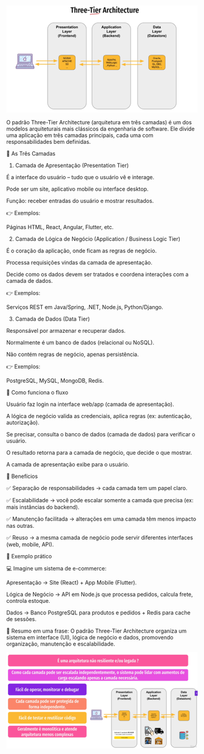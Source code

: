 ![img_2.png](img_2.png)

O padrão Three-Tier Architecture (arquitetura em três camadas) é um dos modelos arquiteturais mais clássicos da engenharia de software. Ele divide uma aplicação em três camadas principais, cada uma com responsabilidades bem definidas.

🔹 As Três Camadas
1. Camada de Apresentação (Presentation Tier)

É a interface do usuário – tudo que o usuário vê e interage.

Pode ser um site, aplicativo mobile ou interface desktop.

Função: receber entradas do usuário e mostrar resultados.

👉 Exemplos:

Páginas HTML, React, Angular, Flutter, etc.

2. Camada de Lógica de Negócio (Application / Business Logic Tier)

É o coração da aplicação, onde ficam as regras de negócio.

Processa requisições vindas da camada de apresentação.

Decide como os dados devem ser tratados e coordena interações com a camada de dados.

👉 Exemplos:

Serviços REST em Java/Spring, .NET, Node.js, Python/Django.

3. Camada de Dados (Data Tier)

Responsável por armazenar e recuperar dados.

Normalmente é um banco de dados (relacional ou NoSQL).

Não contém regras de negócio, apenas persistência.

👉 Exemplos:

PostgreSQL, MySQL, MongoDB, Redis.

🔹 Como funciona o fluxo

Usuário faz login na interface web/app (camada de apresentação).

A lógica de negócio valida as credenciais, aplica regras (ex: autenticação, autorização).

Se precisar, consulta o banco de dados (camada de dados) para verificar o usuário.

O resultado retorna para a camada de negócio, que decide o que mostrar.

A camada de apresentação exibe para o usuário.

🔹 Benefícios

✅ Separação de responsabilidades → cada camada tem um papel claro.

✅ Escalabilidade → você pode escalar somente a camada que precisa (ex: mais instâncias do backend).

✅ Manutenção facilitada → alterações em uma camada têm menos impacto nas outras.

✅ Reuso → a mesma camada de negócio pode servir diferentes interfaces (web, mobile, API).

🔹 Exemplo prático

💻 Imagine um sistema de e-commerce:

Apresentação → Site (React) + App Mobile (Flutter).

Lógica de Negócio → API em Node.js que processa pedidos, calcula frete, controla estoque.

Dados → Banco PostgreSQL para produtos e pedidos + Redis para cache de sessões.

📌 Resumo em uma frase:
O padrão Three-Tier Architecture organiza um sistema em interface (UI), lógica de negócio e dados, promovendo organização, manutenção e escalabilidade.


![img_3.png](img_3.png)